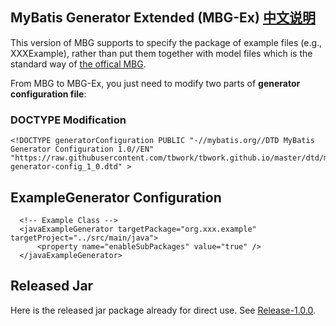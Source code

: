 ## MyBatis Generator Extended (MBG-Ex)  [中文说明](https://github.com/tbwork/mbg-ex/blob/master/ReadMeCh.md)

This version of MBG supports to specify the package of example files (e.g., XXXExample), rather than put them together with model files which is the standard way of [the offical MBG](https://github.com/mybatis/generator).

From MBG to MBG-Ex, you just need to modify two parts of **generator configuration file**:

### DOCTYPE Modification

```
<!DOCTYPE generatorConfiguration PUBLIC "-//mybatis.org//DTD MyBatis Generator Configuration 1.0//EN" "https://raw.githubusercontent.com/tbwork/tbwork.github.io/master/dtd/mybatis-generator-config_1_0.dtd" >
```

## ExampleGenerator Configuration

```
  <!-- Example Class -->
  <javaExampleGenerator targetPackage="org.xxx.example" targetProject="../src/main/java">
      <property name="enableSubPackages" value="true" />
  </javaExampleGenerator>
```

## Released Jar

Here is the released jar package already for direct use. See [Release-1.0.0](https://github.com/tbwork/mbg-ex/tree/master/release).
